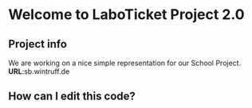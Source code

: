 # Welcome to LaboTicket Project 2.0

## Project info

We are working on a nice simple representation for our School Project.
**URL**:sb.wintruff.de

## How can I edit this code?

